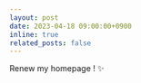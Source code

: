 ```yaml
---
layout: post
date: 2023-04-18 09:00:00+0900
inline: true
related_posts: false
---
```


Renew my homepage ! :sparkles:
